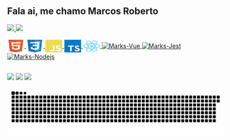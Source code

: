 ## Fala ai, me chamo Marcos Roberto
 <div>
  <a href="https://github.com/marcos-roberto-dev">

  <img height="180em" src="https://github-readme-stats.vercel.app/api?username=marcos-roberto-dev&show_icons=true&theme=dracula&include_all_commits=true&count_private=true"/>
  <img height="180em" src="https://github-readme-stats.vercel.app/api/top-langs/?username=marcos-roberto-dev&layout=compact&langs_count=7&theme=dracula"/>

</div>
<div style="display: inline_block"><br>
  <img align="center" alt="Marks-HTML" height="30" width="40" src="https://raw.githubusercontent.com/devicons/devicon/master/icons/html5/html5-original.svg">
  <img align="center" alt="Marks-CSS" height="30" width="40" src="https://raw.githubusercontent.com/devicons/devicon/master/icons/css3/css3-original.svg">
  <img align="center" alt="Marks-Js" height="30" width="40" src="https://raw.githubusercontent.com/devicons/devicon/master/icons/javascript/javascript-plain.svg">
  <img align="center" alt="Marks-Ts" height="30" width="40" src="https://raw.githubusercontent.com/devicons/devicon/master/icons/typescript/typescript-plain.svg">
  <img align="center" alt="Marks-React" height="30" width="40" src="https://raw.githubusercontent.com/devicons/devicon/master/icons/react/react-original.svg">
  <img align="center" alt="Marks-Vue" height="30" width="40" src="https://cdn.jsdelivr.net/gh/devicons/devicon/icons/vuejs/vuejs-original.svg" />
  <img align="center" alt="Marks-Jest" height="30" width="40" src="https://cdn.jsdelivr.net/gh/devicons/devicon/icons/jest/jest-plain.svg"  />
  <img align="center" alt="Marks-Nodejs" height="30" width="40" src="https://cdn.jsdelivr.net/gh/devicons/devicon/icons/nodejs/nodejs-original.svg" "  />
</div>
  
  ##
 
<div> 
  <a href="https://instagram.com/marcosroberto19930801/" target="_blank"><img src="https://img.shields.io/badge/-Instagram-%23E4405F?style=for-the-badge&logo=instagram&logoColor=white" target="_blank"></a>
  <a href = "mailto:contatomarcosprojetosdev@gmail.com"><img src="https://img.shields.io/badge/-Gmail-%23333?style=for-the-badge&logo=gmail&logoColor=white" target="_blank"></a>
  <a href="https://www.linkedin.com/in/marcosrobertodev" target="_blank"><img src="https://img.shields.io/badge/-LinkedIn-%230077B5?style=for-the-badge&logo=linkedin&logoColor=white" target="_blank"></a> 
 
  ![Snake animation](https://github.com/marcos-roberto-dev/marcos-roberto-dev/blob/output/github-contribution-grid-snake.svg)
 
</div>
